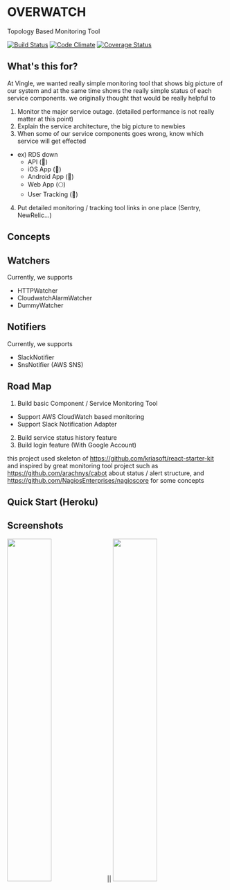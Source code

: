 # OVERWATCH

Topology Based Monitoring Tool

[![Build Status](https://travis-ci.org/balmbees/overwatch.svg?branch=master)](https://travis-ci.org/balmbees/overwatch)
[![Code Climate](https://codeclimate.com/github/balmbees/overwatch/badges/gpa.svg)](https://codeclimate.com/github/balmbees/overwatch)
[![Coverage Status](https://coveralls.io/repos/github/balmbees/overwatch/badge.svg)](https://coveralls.io/github/balmbees/overwatch)

## What's this for?

At Vingle, we wanted really simple monitoring tool that shows big picture of our system
and at the same time shows the really simple status of each service components.
we originally thought that would be really helpful to

1. Monitor the major service outage. (detailed performance is not really matter at this point)
2. Explain the service architecture, the big picture to newbies
3. When some of our service components goes wrong, know which service will get effected
  - ex) RDS down
      - API (&#128308;)
      - iOS App (&#128308;)
      - Android App (&#128308;)
      - Web App (&#127765;)
      - User Tracking (&#128309;)
4. Put detailed monitoring / tracking tool links in one place (Sentry, NewRelic...)

## Concepts

## Watchers
Currently, we supports
- HTTPWatcher
- CloudwatchAlarmWatcher
- DummyWatcher

## Notifiers
Currently, we supports
- SlackNotifier
- SnsNotifier (AWS SNS)

## Road Map

1. Build basic Component / Service Monitoring Tool
  - Support AWS CloudWatch based monitoring
  - Support Slack Notification Adapter
2. Build service status history feature
3. Build login feature (With Google Account)  

this project used skeleton of https://github.com/kriasoft/react-starter-kit
and inspired by great monitoring tool project such as https://github.com/arachnys/cabot about status / alert structure,
and https://github.com/NagiosEnterprises/nagioscore for some concepts


## Quick Start (Heroku)


## Screenshots
<div>
  <img src="https://cloud.githubusercontent.com/assets/2001792/17886474/da3c3768-695c-11e6-8668-15e08082c8ae.png" width="45%" height="auto" />
  ||
  <img src="https://cloud.githubusercontent.com/assets/2001792/17886475/db930bf0-695c-11e6-8373-2ad14f653003.png" width="45%" height="auto" />
</div>
